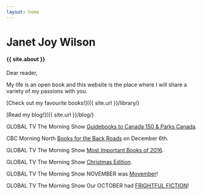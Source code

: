 ```yaml
---
layout: home
---
```


# Janet Joy Wilson

#### {{ site.about }}

Dear reader,

My life is an open book and this website is the place where I will share a variety of my passions with you.

[Check out my favourite books!]({{ site.url }}/library/)

[Read my blog!]({{ site.url }}/blog/)

<i class="fa fa-television" aria-hidden="true"></i> GLOBAL TV The Morning Show [Guidebooks to Canada 150 & Parks Canada](http://globalnews.ca/video/3164714/books-to-celebrate-canadas-150th-birthday).

<i class="fa fa-microphone" aria-hidden="true"></i> CBC Morning North [Books for the Back Roads](http://www.cbc.ca/player/play/825912899683/ ) on December 6th.

<i class="fa fa-television" aria-hidden="true"></i> GLOBAL TV The Morning Show [Most Important Books of 2016](http://globalnews.ca/video/3140646/the-books-that-mattered-most-in-2016).

<i class="fa fa-television" aria-hidden="true"></i> GLOBAL TV The Morning Show [Christmas Edition](http://globalnews.ca/video/3114651/holiday-book-guide-with-janet-joy-wilson).

<i class="fa fa-television" aria-hidden="true"></i> GLOBAL TV The Morning Show NOVEMBER was [Movember](http://globalnews.ca/video/3088642/movember-themed-books-that-bring-awareness-to-mens-health)!

<i class="fa fa-television" aria-hidden="true"></i> GLOBAL TV The Morning Show Our OCTOBER had [FRIGHTFUL FICTION](http://globalnews.ca/video/3015433/the-best-spooky-books-to-read-this-month )!
